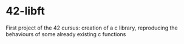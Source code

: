 # 42-libft
First project of the 42 cursus: creation of a c library, reproducing the behaviours of some already existing c functions
